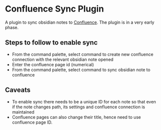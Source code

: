 # Confluence Sync Plugin

A plugin to sync obsidian notes to [Confluence](https://www.atlassian.com/software/confluence). The plugin is in a very early phase.

## Steps to follow to enable sync

- From the command palette, select command to create new confluence connection with the relevant obsidian note opened
- Enter the confluence page id (numerical)
- From the command palette, select command to sync obsidian note to confluence

## Caveats

- To enable sync there needs to be a unique ID for each note so that even if the note changes path, its settings and confluence connection is maintained
- Confluence pages can also change their title, hence need to use confluence page ID.
